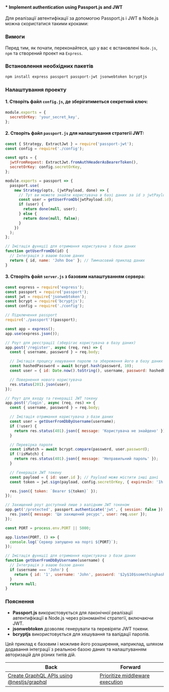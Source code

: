 #### * Implement authentication using Passport.js and JWT

Для реалізації автентифікації за допомогою Passport.js і JWT в Node.js можна скористатися такими кроками:

### Вимоги
Перед тим, як почати, переконайтеся, що у вас є встановлені `Node.js`, `npm` та створений проект на `Express`.

### Встановлення необхідних пакетів

```bash
npm install express passport passport-jwt jsonwebtoken bcryptjs
```

### Налаштування проекту

#### 1. Створіть файл `config.js`, де зберігатиметься секретний ключ:

```javascript
module.exports = {
  secretOrKey: 'your_secret_key',
};
```

#### 2. Створіть файл `passport.js` для налаштування стратегії JWT:

```javascript
const { Strategy, ExtractJwt } = require('passport-jwt');
const config = require('./config');

const opts = {
  jwtFromRequest: ExtractJwt.fromAuthHeaderAsBearerToken(),
  secretOrKey: config.secretOrKey,
};

module.exports = passport => {
  passport.use(
    new Strategy(opts, (jwtPayload, done) => {
      // Тут ви можете знайти користувача в базі даних за id з jwtPayload
      const user = getUserFromDb(jwtPayload.id);
      if (user) {
        return done(null, user);
      } else {
        return done(null, false);
      }
    })
  );
};

// Імітація функції для отримання користувача з бази даних
function getUserFromDb(id) {
  // Інтеграція з вашою базою даних
  return { id, name: 'John Doe' }; // Тимчасовий приклад даних
}
```

#### 3. Створіть файл `server.js` з базовим налаштуванням сервера:

```javascript
const express = require('express');
const passport = require('passport');
const jwt = require('jsonwebtoken');
const bcrypt = require('bcryptjs');
const config = require('./config');

// Підключення passport
require('./passport')(passport);

const app = express();
app.use(express.json());

// Роут для реєстрації (зберігає користувача в базу даних)
app.post('/register', async (req, res) => {
  const { username, password } = req.body;

  // Імітація процесу хешування паролю та збереження його в базу даних
  const hashedPassword = await bcrypt.hash(password, 10);
  const user = { id: Date.now().toString(), username, password: hashedPassword };

  // Повернення нового користувача
  res.status(201).json(user);
});

// Роут для входу та генерації JWT токену
app.post('/login', async (req, res) => {
  const { username, password } = req.body;

  // Імітація отримання користувача з бази даних
  const user = getUserFromDbByUsername(username);
  if (!user) {
    return res.status(401).json({ message: 'Користувача не знайдено' });
  }

  // Перевірка пароля
  const isMatch = await bcrypt.compare(password, user.password);
  if (!isMatch) {
    return res.status(401).json({ message: 'Неправильний пароль' });
  }

  // Генерація JWT токену
  const payload = { id: user.id }; // Payload може містити інші дані
  const token = jwt.sign(payload, config.secretOrKey, { expiresIn: '1h' });

  res.json({ token: `Bearer ${token}` });
});

// Захищений роут доступний лише з валідним JWT токеном
app.get('/protected', passport.authenticate('jwt', { session: false }), (req, res) => {
  res.json({ message: 'Це захищений ресурс', user: req.user });
});

const PORT = process.env.PORT || 5000;

app.listen(PORT, () => {
  console.log(`Сервер запущено на порті ${PORT}`);
});

// Імітація функції для отримання користувача з бази даних
function getUserFromDbByUsername(username) {
  // Інтеграція з вашою базою даних
  if (username === 'John') {
    return { id: '1', username: 'John', password: '$2y$10$somethinghashed' }; // Тимчасовий приклад даних
  }
  return null;
}
```

### Пояснення

- **Passport.js** використовується для лаконічної реалізації автентифікації в Node.js через різноманітні стратегії, включаючи JWT.
- **jsonwebtoken** дозволяє генерувати та перевіряти JWT токени.
- **bcryptjs** використовується для хешування та валідації паролів.

Цей приклад є базовим і можливе його розширення, наприклад, шляхом додавання інтеграції з реальною базою даних та налаштуванням авторизацій для різних типів дій.

| Back | Forward |
|---|---|
| [Create GraphQL APIs using @nestjs/graphql](/ua/middle/nestjs/create-graphql-apis-using-nestjsgraphql.md)  | [Prioritize middleware execution](/ua/middle/expressjs/execute-middleware-first.md) |